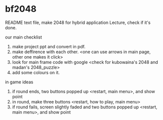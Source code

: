 # bf2048
README
text file, make 2048 for hybrid application Lecture, check if it's done.

our main checklist
1. make project ppt and convert in pdf.
2. make deffirence with each other. <one can use arrows in main page, other one makes it click>
3. look for main frame code with google <check for kubowaina's 2048 and madan's 2048_puzzle>
4. add some colours on it.

in game ideas
1. if round ends, two buttons popped up <restart, main menu>, and show point
2. in round, make three buttons <restart, how to play, main menu>
3. if round fails, screen slightly faded and two buttons popped up <restart, main menu>, and show point
